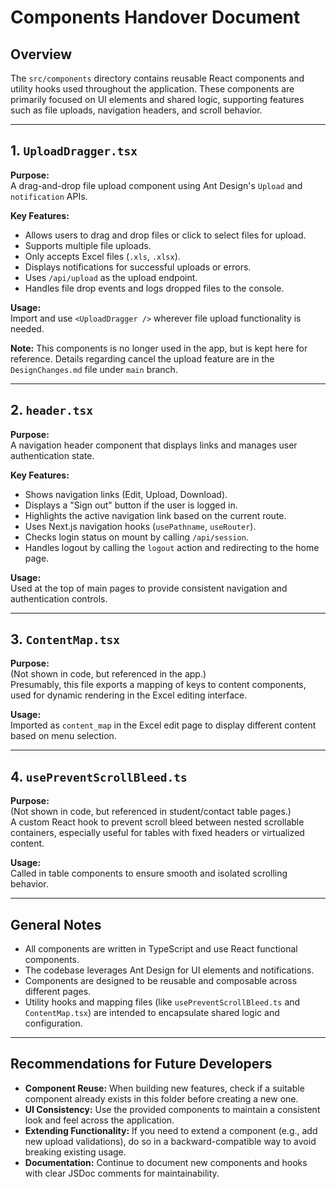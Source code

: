 # Components Handover Document

## Overview

The `src/components` directory contains reusable React components and utility hooks used throughout the application. These components are primarily focused on UI elements and shared logic, supporting features such as file uploads, navigation headers, and scroll behavior.

---

## 1. `UploadDragger.tsx`

**Purpose:**  
A drag-and-drop file upload component using Ant Design's `Upload` and `notification` APIs.

**Key Features:**
- Allows users to drag and drop files or click to select files for upload.
- Supports multiple file uploads.
- Only accepts Excel files (`.xls`, `.xlsx`).
- Displays notifications for successful uploads or errors.
- Uses `/api/upload` as the upload endpoint.
- Handles file drop events and logs dropped files to the console.

**Usage:**  
Import and use `<UploadDragger />` wherever file upload functionality is needed.

**Note:**
This components is no longer used in the app, but is kept here for reference. Details regarding cancel the upload feature are in the `DesignChanges.md` file under `main` branch.

---

## 2. `header.tsx`

**Purpose:**  
A navigation header component that displays links and manages user authentication state.

**Key Features:**
- Shows navigation links (Edit, Upload, Download).
- Displays a "Sign out" button if the user is logged in.
- Highlights the active navigation link based on the current route.
- Uses Next.js navigation hooks (`usePathname`, `useRouter`).
- Checks login status on mount by calling `/api/session`.
- Handles logout by calling the `logout` action and redirecting to the home page.

**Usage:**  
Used at the top of main pages to provide consistent navigation and authentication controls.

---

## 3. `ContentMap.tsx`

**Purpose:**  
(Not shown in code, but referenced in the app.)  
Presumably, this file exports a mapping of keys to content components, used for dynamic rendering in the Excel editing interface.

**Usage:**  
Imported as `content_map` in the Excel edit page to display different content based on menu selection.

---

## 4. `usePreventScrollBleed.ts`

**Purpose:**  
(Not shown in code, but referenced in student/contact table pages.)  
A custom React hook to prevent scroll bleed between nested scrollable containers, especially useful for tables with fixed headers or virtualized content.

**Usage:**  
Called in table components to ensure smooth and isolated scrolling behavior.

---

## General Notes

- All components are written in TypeScript and use React functional components.
- The codebase leverages Ant Design for UI elements and notifications.
- Components are designed to be reusable and composable across different pages.
- Utility hooks and mapping files (like `usePreventScrollBleed.ts` and `ContentMap.tsx`) are intended to encapsulate shared logic and configuration.

---

## Recommendations for Future Developers

- **Component Reuse:** When building new features, check if a suitable component already exists in this folder before creating a new one.
- **UI Consistency:** Use the provided components to maintain a consistent look and feel across the application.
- **Extending Functionality:** If you need to extend a component (e.g., add new upload validations), do so in a backward-compatible way to avoid breaking existing usage.
- **Documentation:** Continue to document new components and hooks with clear JSDoc comments for maintainability.


        